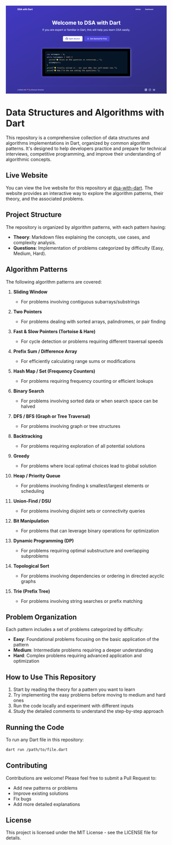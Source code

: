 ![DSA with Dart Banner](https://github.com/whitecodel/dsa-with-dart/blob/main/banner.png?raw=true)

# Data Structures and Algorithms with Dart

This repository is a comprehensive collection of data structures and algorithms implementations in Dart, organized by common algorithm patterns. It's designed to help developers practice and prepare for technical interviews, competitive programming, and improve their understanding of algorithmic concepts.

## Live Website

You can view the live website for this repository at [dsa-with-dart](https://daswithdart.whitecodel.com/). The website provides an interactive way to explore the algorithm patterns, their theory, and the associated problems.

## Project Structure

The repository is organized by algorithm patterns, with each pattern having:

- **Theory**: Markdown files explaining the concepts, use cases, and complexity analysis.
- **Questions**: Implementation of problems categorized by difficulty (Easy, Medium, Hard).

## Algorithm Patterns

The following algorithm patterns are covered:

1. **Sliding Window**

   - For problems involving contiguous subarrays/substrings

2. **Two Pointers**

   - For problems dealing with sorted arrays, palindromes, or pair finding

3. **Fast & Slow Pointers (Tortoise & Hare)**

   - For cycle detection or problems requiring different traversal speeds

4. **Prefix Sum / Difference Array**

   - For efficiently calculating range sums or modifications

5. **Hash Map / Set (Frequency Counters)**

   - For problems requiring frequency counting or efficient lookups

6. **Binary Search**

   - For problems involving sorted data or when search space can be halved

7. **DFS / BFS (Graph or Tree Traversal)**

   - For problems involving graph or tree structures

8. **Backtracking**

   - For problems requiring exploration of all potential solutions

9. **Greedy**

   - For problems where local optimal choices lead to global solution

10. **Heap / Priority Queue**

    - For problems involving finding k smallest/largest elements or scheduling

11. **Union-Find / DSU**

    - For problems involving disjoint sets or connectivity queries

12. **Bit Manipulation**

    - For problems that can leverage binary operations for optimization

13. **Dynamic Programming (DP)**

    - For problems requiring optimal substructure and overlapping subproblems

14. **Topological Sort**

    - For problems involving dependencies or ordering in directed acyclic graphs

15. **Trie (Prefix Tree)**
    - For problems involving string searches or prefix matching

## Problem Organization

Each pattern includes a set of problems categorized by difficulty:

- **Easy**: Foundational problems focusing on the basic application of the pattern
- **Medium**: Intermediate problems requiring a deeper understanding
- **Hard**: Complex problems requiring advanced application and optimization

## How to Use This Repository

1. Start by reading the theory for a pattern you want to learn
2. Try implementing the easy problems before moving to medium and hard ones
3. Run the code locally and experiment with different inputs
4. Study the detailed comments to understand the step-by-step approach

## Running the Code

To run any Dart file in this repository:

```bash
dart run /path/to/file.dart
```

## Contributing

Contributions are welcome! Please feel free to submit a Pull Request to:

- Add new patterns or problems
- Improve existing solutions
- Fix bugs
- Add more detailed explanations

## License

This project is licensed under the MIT License - see the LICENSE file for details.
